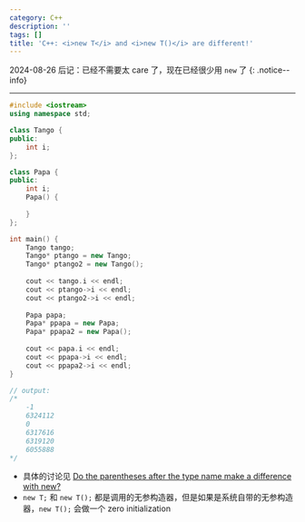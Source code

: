 ```yaml
---
category: C++
description: ''
tags: []
title: 'C++: <i>new T</i> and <i>new T()</i> are different!'
---
```


2024-08-26 后记：已经不需要太 care 了，现在已经很少用 `new` 了
{: .notice--info}

-----

```cpp
#include <iostream>
using namespace std;

class Tango {
public:
	int i;
};

class Papa {
public:
	int i;
	Papa() {
	
	}
};

int main() {
	Tango tango;
	Tango* ptango = new Tango;
	Tango* ptango2 = new Tango();
	
	cout << tango.i << endl;
	cout << ptango->i << endl;
	cout << ptango2->i << endl;
	
	Papa papa;
	Papa* ppapa = new Papa;
	Papa* ppapa2 = new Papa();
	
	cout << papa.i << endl;
	cout << ppapa->i << endl;
	cout << ppapa2->i << endl;
}

// output:
/*
	-1
	6324112
	0
	6317616
	6319120
	6055888
*/
```

- 具体的讨论见 [Do the parentheses after the type name make a difference with new?](http://stackoverflow.com/questions/620137/do-the-parentheses-after-the-type-name-make-a-difference-with-new)
- `new T;` 和 `new T();` 都是调用的无参构造器，但是如果是系统自带的无参构造器，`new T();` 会做一个 zero initialization